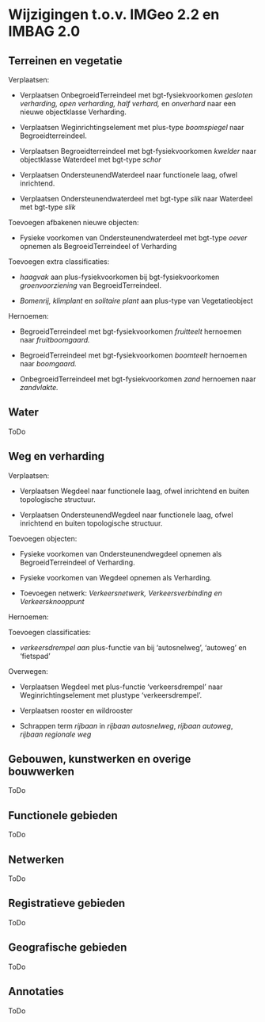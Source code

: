 Wijzigingen t.o.v. IMGeo 2.2 en IMBAG 2.0
=========================================

Terreinen en vegetatie
----------------------

Verplaatsen:

-   Verplaatsen OnbegroeidTerreindeel met bgt-fysiekvoorkomen *gesloten
    verharding, open verharding, half verhard,* en *onverhard* naar een nieuwe
    objectklasse Verharding.

-   Verplaatsen Weginrichtingselement met plus-type *boomspiegel* naar
    Begroeidterreindeel.

-   Verplaatsen Begroeidterreindeel met bgt-fysiekvoorkomen *kwelder* naar
    objectklasse Waterdeel met bgt-type *schor*

-   Verplaatsen OndersteunendWaterdeel naar functionele laag, ofwel inrichtend.

-   Verplaatsen Ondersteunendwaterdeel met bgt-type *slik* naar Waterdeel met
    bgt-type *slik*

Toevoegen afbakenen nieuwe objecten:

-   Fysieke voorkomen van Ondersteunendwaterdeel met bgt-type *oever* opnemen
    als BegroeidTerreindeel of Verharding

Toevoegen extra classificaties:

-   *haagvak* aan plus-fysiekvoorkomen bij bgt-fysiekvoorkomen
    *groenvoorziening* van BegroeidTerreindeel.

-   *Bomenrij, klimplant* en *solitaire plant* aan plus-type van Vegetatieobject

Hernoemen:

-   BegroeidTerreindeel met bgt-fysiekvoorkomen *fruitteelt* hernoemen naar
    *fruitboomgaard.*

-   BegroeidTerreindeel met bgt-fysiekvoorkomen *boomteelt* hernoemen naar
    *boomgaard.*

-   OnbegroeidTerreindeel met bgt-fysiekvoorkomen *zand* hernoemen naar
    *zandvlakte.*

Water
-----

ToDo

Weg en verharding
-----------------

Verplaatsen:

-   Verplaatsen Wegdeel naar functionele laag, ofwel inrichtend en buiten
    topologische structuur.

-   Verplaatsen OndersteunendWegdeel naar functionele laag, ofwel inrichtend en
    buiten topologische structuur.

Toevoegen objecten:

-   Fysieke voorkomen van Ondersteunendwegdeel opnemen als BegroeidTerreindeel
    of Verharding.

-   Fysieke voorkomen van Wegdeel opnemen als Verharding.

-   Toevoegen netwerk: *Verkeersnetwerk, Verkeersverbinding en
    Verkeersknooppunt*

Hernoemen:

Toevoegen classificaties:

-   *verkeersdrempel aan* plus-functie van bij ‘autosnelweg’, ‘autoweg’ en
    ‘fietspad’

Overwegen:

-   Verplaatsen Wegdeel met plus-functie ‘verkeersdrempel’ naar
    Weginrichtingselement met plustype ‘verkeersdrempel’.

-   Verplaatsen rooster en wildrooster

-   Schrappen term *rijbaan* in *rijbaan autosnelweg*, *rijbaan autoweg*,
    *rijbaan regionale weg*

Gebouwen, kunstwerken en overige bouwwerken
-------------------------------------------

ToDo

Functionele gebieden
--------------------

ToDo

Netwerken
---------

ToDo

Registratieve gebieden
----------------------

ToDo

Geografische gebieden
---------------------

ToDo

Annotaties
----------

ToDo
